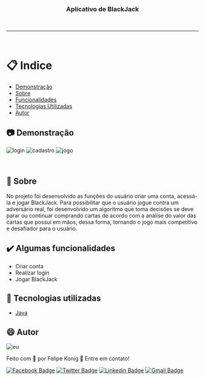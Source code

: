 <h3 align="center">Aplicativo de BlackJack</h3>

<br />

---
<br />

# :clipboard: Indice

- [Demonstração](#Demonstracao) 
- [Sobre](#Sobre)
- [Funcionalidades](#Funcionalidades)
- [Tecnologias Utilizadas](#Tecnologias-utilizadas)
- [Autor](#Autor)

## :camera: <a name="Demonstracao">Demonstração</a>

![login](https://user-images.githubusercontent.com/49540283/117750336-9f1e6e00-b1e9-11eb-91a1-d5445cb87935.png)
![cadastro](https://user-images.githubusercontent.com/49540283/117750338-9fb70480-b1e9-11eb-81ee-f92a9f19fcbd.png)
![jogo](https://user-images.githubusercontent.com/49540283/117750332-9e85d780-b1e9-11eb-9c6a-2012c981969f.png)

<br />

## :pushpin: <a name="Sobre">Sobre</a>  

No projeto foi desenvolvido as funções do usuário criar uma conta, acessá-la e jogar BlackJack. Para possibilitar que o usuário jogue contra um adversário real, foi desenvolvido um algoritmo que toma decisões se deve parar ou continuar comprando cartas de acordo com a análise do valor das cartas que possui em mãos, dessa forma, tornando o jogo mais competitivo e desafiador para o usuário.   

## :heavy_check_mark: <a name="Funcionalidades">Algumas funcionalidades</a> 

- Criar conta
- Realizar login
- Jogar BlackJack

## :rocket: <a name="Tecnologias-utilizadas">Tecnologias utilizadas</a>  

- [Java](https://developer.android.com/studio?hl=pt-br)

## :smile: <a name="Autor">Autor</a>  

![eu](https://user-images.githubusercontent.com/49540283/117379724-7840fe80-aeae-11eb-87fb-54a79b44233d.jpg)
   
Feito com 💙 por Felipe Konig :wave: Entre em contato!

[![Facebook Badge](https://img.shields.io/badge/Facebook-Felipe%20Konig-blue)](https://www.facebook.com/felipe.konig.3/)
[![Twitter Badge](https://img.shields.io/badge/Twitter-Felipe%20Konig-blue)](https://twitter.com/FelipeKonig4) 
[![Linkedin Badge](https://img.shields.io/badge/LinkedIn-Felipe%20Konig-blue)](https://www.linkedin.com/in/felipe-konig-10bb8a190/) 
[![Gmail Badge](https://img.shields.io/badge/Gmail-lipekonig%40gmail.com-orange)](mailto:lipekonig@gmail.com)

